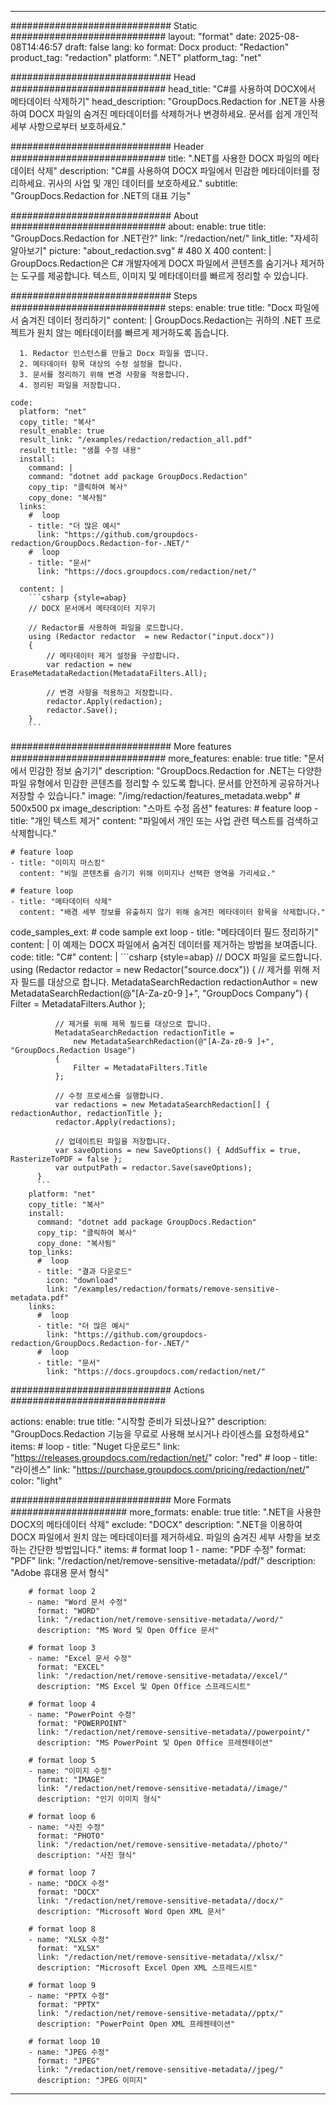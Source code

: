 
---
############################# Static ############################
layout: "format"
date:  2025-08-08T14:46:57
draft: false
lang: ko
format: Docx
product: "Redaction"
product_tag: "redaction"
platform: ".NET"
platform_tag: "net"

############################# Head ############################
head_title: "C#를 사용하여 DOCX에서 메타데이터 삭제하기"
head_description: "GroupDocs.Redaction for .NET을 사용하여 DOCX 파일의 숨겨진 메타데이터를 삭제하거나 변경하세요. 문서를 쉽게 개인적 세부 사항으로부터 보호하세요."

############################# Header ############################
title: ".NET를 사용한 DOCX 파일의 메타데이터 삭제" 
description: "C#를 사용하여 DOCX 파일에서 민감한 메타데이터를 정리하세요. 귀사의 사업 및 개인 데이터를 보호하세요."
subtitle: "GroupDocs.Redaction for .NET의 대표 기능" 

############################# About ############################
about:
    enable: true
    title: "GroupDocs.Redaction for .NET란?"
    link: "/redaction/net/"
    link_title: "자세히 알아보기"
    picture: "about_redaction.svg" # 480 X 400
    content: |
       GroupDocs.Redaction은 C# 개발자에게 DOCX 파일에서 콘텐츠를 숨기거나 제거하는 도구를 제공합니다. 텍스트, 이미지 및 메타데이터를 빠르게 정리할 수 있습니다.

############################# Steps ############################
steps:
    enable: true
    title: "Docx 파일에서 숨겨진 데이터 정리하기"
    content: |
      GroupDocs.Redaction는 귀하의 .NET 프로젝트가 원치 않는 메타데이터를 빠르게 제거하도록 돕습니다.
      
      1. Redactor 인스턴스를 만들고 Docx 파일을 엽니다.
      2. 메타데이터 항목 대상의 수정 설정을 합니다.
      3. 문서를 정리하기 위해 변경 사항을 적용합니다.
      4. 정리된 파일을 저장합니다.
   
    code:
      platform: "net"
      copy_title: "복사"
      result_enable: true
      result_link: "/examples/redaction/redaction_all.pdf"
      result_title: "샘플 수정 내용"
      install:
        command: |
        command: "dotnet add package GroupDocs.Redaction"
        copy_tip: "클릭하여 복사"
        copy_done: "복사됨"
      links:
        #  loop
        - title: "더 많은 예시"
          link: "https://github.com/groupdocs-redaction/GroupDocs.Redaction-for-.NET/"
        #  loop
        - title: "문서"
          link: "https://docs.groupdocs.com/redaction/net/"
          
      content: |
        ```csharp {style=abap}
        // DOCX 문서에서 메타데이터 지우기

        // Redactor를 사용하여 파일을 로드합니다.
        using (Redactor redactor  = new Redactor("input.docx"))
        {
            // 메타데이터 제거 설정을 구성합니다.
            var redaction = new EraseMetadataRedaction(MetadataFilters.All);
            
            // 변경 사항을 적용하고 저장합니다.
            redactor.Apply(redaction);
            redactor.Save();
        }
        ```            


############################# More features ############################
more_features:
  enable: true
  title: "문서에서 민감한 정보 숨기기"
  description: "GroupDocs.Redaction for .NET는 다양한 파일 유형에서 민감한 콘텐츠를 정리할 수 있도록 합니다. 문서를 안전하게 공유하거나 저장할 수 있습니다."
  image: "/img/redaction/features_metadata.webp" # 500x500 px
  image_description: "스마트 수정 옵션"
  features:
    # feature loop
    - title: "개인 텍스트 제거"
      content: "파일에서 개인 또는 사업 관련 텍스트를 검색하고 삭제합니다."

    # feature loop
    - title: "이미지 마스킹"
      content: "비밀 콘텐츠를 숨기기 위해 이미지나 선택한 영역을 가리세요."

    # feature loop
    - title: "메타데이터 삭제"
      content: "배경 세부 정보를 유출하지 않기 위해 숨겨진 메타데이터 항목을 삭제합니다."
      
  code_samples_ext:
    # code sample ext loop
    - title: "메타데이터 필드 정리하기"
      content: |
        이 예제는 DOCX 파일에서 숨겨진 데이터를 제거하는 방법을 보여줍니다.
      code:
        title: "C#"
        content: |
          ```csharp {style=abap}
          //  DOCX 파일을 로드합니다.
          using (Redactor redactor  = new Redactor("source.docx"))
          {
              // 제거를 위해 저자 필드를 대상으로 합니다.
              MetadataSearchRedaction redactionAuthor = 
                  new MetadataSearchRedaction(@"[A-Za-z0-9 ]+", "GroupDocs Company")
              {
                  Filter = MetadataFilters.Author
              };

              // 제거를 위해 제목 필드를 대상으로 합니다.
              MetadataSearchRedaction redactionTitle = 
                  new MetadataSearchRedaction(@"[A-Za-z0-9 ]+", "GroupDocs.Redaction Usage")
              {
                  Filter = MetadataFilters.Title
              };

              // 수정 프로세스를 실행합니다.
              var redactions = new MetadataSearchRedaction[] { redactionAuthor, redactionTitle };
              redactor.Apply(redactions);

              // 업데이트된 파일을 저장합니다.
              var saveOptions = new SaveOptions() { AddSuffix = true, RasterizeToPDF = false };
              var outputPath = redactor.Save(saveOptions);
          }
          ```
        platform: "net"
        copy_title: "복사"
        install:
          command: "dotnet add package GroupDocs.Redaction"
          copy_tip: "클릭하여 복사"
          copy_done: "복사됨"
        top_links:
          #  loop
          - title: "결과 다운로드"
            icon: "download"
            link: "/examples/redaction/formats/remove-sensitive-metadata.pdf"
        links:
          #  loop
          - title: "더 많은 예시"
            link: "https://github.com/groupdocs-redaction/GroupDocs.Redaction-for-.NET/"
          #  loop
          - title: "문서"
            link: "https://docs.groupdocs.com/redaction/net/"


############################# Actions ############################

actions:
  enable: true
  title: "시작할 준비가 되셨나요?"
  description: "GroupDocs.Redaction 기능을 무료로 사용해 보시거나 라이센스를 요청하세요"
  items:
    #  loop
    - title: "Nuget 다운로드"
      link: "https://releases.groupdocs.com/redaction/net/"
      color: "red"
        #  loop
    - title: "라이센스"
      link: "https://purchase.groupdocs.com/pricing/redaction/net/"
      color: "light"


############################# More Formats #####################
more_formats:
    enable: true
    title: ".NET을 사용한 DOCX의 메타데이터 삭제"
    exclude: "DOCX"
    description: ".NET을 이용하여 DOCX 파일에서 원치 않는 메타데이터를 제거하세요. 파일의 숨겨진 세부 사항을 보호하는 간단한 방법입니다."
    items: 
        # format loop 1
        - name: "PDF 수정"
          format: "PDF"
          link: "/redaction/net/remove-sensitive-metadata//pdf/"
          description: "Adobe 휴대용 문서 형식"

        # format loop 2
        - name: "Word 문서 수정"
          format: "WORD"
          link: "/redaction/net/remove-sensitive-metadata//word/"
          description: "MS Word 및 Open Office 문서"
          
        # format loop 3
        - name: "Excel 문서 수정"
          format: "EXCEL"
          link: "/redaction/net/remove-sensitive-metadata//excel/"
          description: "MS Excel 및 Open Office 스프레드시트"

        # format loop 4
        - name: "PowerPoint 수정"
          format: "POWERPOINT"
          link: "/redaction/net/remove-sensitive-metadata//powerpoint/"
          description: "MS PowerPoint 및 Open Office 프레젠테이션"

        # format loop 5
        - name: "이미지 수정"
          format: "IMAGE"
          link: "/redaction/net/remove-sensitive-metadata//image/"
          description: "인기 이미지 형식"

        # format loop 6
        - name: "사진 수정"
          format: "PHOTO"
          link: "/redaction/net/remove-sensitive-metadata//photo/"
          description: "사진 형식"

        # format loop 7
        - name: "DOCX 수정"
          format: "DOCX"
          link: "/redaction/net/remove-sensitive-metadata//docx/"
          description: "Microsoft Word Open XML 문서"
          
        # format loop 8
        - name: "XLSX 수정"
          format: "XLSX"
          link: "/redaction/net/remove-sensitive-metadata//xlsx/"
          description: "Microsoft Excel Open XML 스프레드시트"
          
        # format loop 9
        - name: "PPTX 수정"
          format: "PPTX"
          link: "/redaction/net/remove-sensitive-metadata//pptx/"
          description: "PowerPoint Open XML 프레젠테이션"

        # format loop 10
        - name: "JPEG 수정"
          format: "JPEG"
          link: "/redaction/net/remove-sensitive-metadata//jpeg/"
          description: "JPEG 이미지"


---
